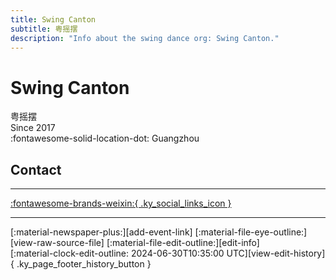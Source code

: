 ```yaml
---
title: Swing Canton
subtitle: 粤摇摆
description: "Info about the swing dance org: Swing Canton."
---
```


# Swing Canton

粤摇摆  
Since 2017  
:fontawesome-solid-location-dot: Guangzhou  


## Contact


---

 [:fontawesome-brands-weixin:{ .ky_social_links_icon }](# "粤摇摆SwingCanton")

---

<div class="ky_page_footer" markdown>
<div class="ky_page_footer_trailing" markdown="span">
[:material-newspaper-plus:][add-event-link]
[:material-file-eye-outline:][view-raw-source-file]
[:material-file-edit-outline:][edit-info]
</div>
<div class="ky_page_footer_leading" markdown="span">
[:material-clock-edit-outline: 2024-06-30T10:35:00 UTC][view-edit-history]{ .ky_page_footer_history_button }
</div>
</div>

[add-event-link]: https://github.com/swingdance/events/issues/new?assignees=&labels=add+event&projects=&template=02-add_entity.yml&title=%5Bzh_CN%5D%20Add%20Event%3A%20%3CName%3E&region=zh_CN&province=Guangdong&city=Guangzhou&org_id=swing-canton "Add Event"
[view-raw-source-file]: https://github.com/swingdance/orgs/blob/main/zh_CN/swing-canton.json "View Raw Source File"
[edit-info]: https://github.com/swingdance/orgs/issues/new?assignees=&labels=update+org&projects=&template=03-update_entity.yml&title=%5Bzh_CN%5D%20Update%20Org%3A%20Swing%20Canton&region=zh_CN&id=swing-canton&name=Swing%20Canton "Edit Info"

[view-edit-history]: https://github.com/swingdance/orgs/commits/main/zh_CN/swing-canton.json "View Edit History"
